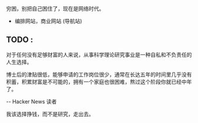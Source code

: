 穷困，别把自己困住了，现在是网络时代。

- 编排网站，商业网站 (导航站)


## TODO : 
对于任何没有足够财富的人来说，从事科学理论研究事业是一种自私和不负责任的人生选择。

博士后的津贴很低，能够申请的工作岗位很少，通常在长达五年的时间里几乎没有积蓄，积累财富是不可能的，拥有一个家庭也很困难，熬过这个阶段你就已经中年了。

-- Hacker News 读者

我该选择挣钱，而不是研究，走出去。